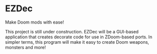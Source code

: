 # EZDec
Make Doom mods with ease!

This project is still under construction. EZDec will be a GUI-based application that creates decorate code for use in ZDoom-based ports. In simpler terms, this program will make it easy to create Doom weapons, monsters and more!
